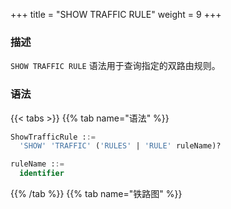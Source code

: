 +++
title = "SHOW TRAFFIC RULE"
weight = 9
+++

### 描述

`SHOW TRAFFIC RULE` 语法用于查询指定的双路由规则。
### 语法

{{< tabs >}}
{{% tab name="语法" %}}
```sql
ShowTrafficRule ::=
  'SHOW' 'TRAFFIC' ('RULES' | 'RULE' ruleName)?

ruleName ::=
  identifier
```
{{% /tab %}}
{{% tab name="铁路图" %}}
<iframe frameborder="0" name="diagram" id="diagram" width="100%" height="100%"></iframe>
{{% /tab %}}
{{< /tabs >}}

### 补充说明

- 未指定 `ruleName` 时，默认查询所有双路由规则

### 返回值说明

| 列                   | 说明         |
|---------------------|--------------|
| name                | 双路由规则名称 |
| labels              | 计算节点标签   |
| algorithm_type      | 双路由算法类型 |
| algorithm_props     | 双路由算法参数 |
| load_balancer_type  | 负载均衡器类型 |
| load_balancer_props | 负载均衡器参数 |

### 示例

- 查询指定双路由规则

```sql
SHOW TRAFFIC RULE sql_match_traffic;
```

```sql
mysql> SHOW TRAFFIC RULE sql_match_traffic;
+-------------------+--------+----------------+--------------------------------------------------------------------------------+--------------------+---------------------+
| name              | labels | algorithm_type | algorithm_props                                                                | load_balancer_type | load_balancer_props |
+-------------------+--------+----------------+--------------------------------------------------------------------------------+--------------------+---------------------+
| sql_match_traffic | OLTP   | SQL_MATCH      | sql=SELECT * FROM t_order WHERE order_id = 1; UPDATE t_order SET order_id = 5; | RANDOM             |                     |
+-------------------+--------+----------------+--------------------------------------------------------------------------------+--------------------+---------------------+
1 row in set (0.00 sec)
```

- 查询所有双路由规则

```sql
SHOW TRAFFIC RULES;
```

```sql
mysql> SHOW TRAFFIC RULES;
+-------------------+--------+----------------+--------------------------------------------------------------------------------+--------------------+---------------------+
| name              | labels | algorithm_type | algorithm_props                                                                | load_balancer_type | load_balancer_props |
+-------------------+--------+----------------+--------------------------------------------------------------------------------+--------------------+---------------------+
| sql_match_traffic | OLTP   | SQL_MATCH      | sql=SELECT * FROM t_order WHERE order_id = 1; UPDATE t_order SET order_id = 5; | RANDOM             |                     |
+-------------------+--------+----------------+--------------------------------------------------------------------------------+--------------------+---------------------+
1 row in set (0.04 sec)
```

### 保留字

`SHOW`、`TRAFFIC`、`RULE`、`RULES`

### 相关链接

- [保留字](/cn/user-manual/shardingsphere-proxy/distsql/syntax/reserved-word/)